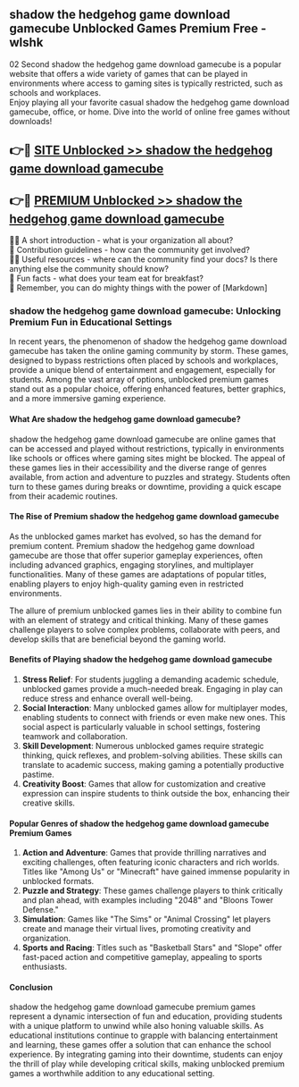 ## shadow the hedgehog game download gamecube Unblocked Games Premium Free - wlshk

02 Second shadow the hedgehog game download gamecube is a popular website that offers a wide variety of games that can be played in environments where access to gaming sites is typically restricted, such as schools and workplaces.  
Enjoy playing all your favorite casual shadow the hedgehog game download gamecube, office, or home. Dive into the world of online free games without downloads!

## 👉🔴 [SITE Unblocked >> shadow the hedgehog game download gamecube](http://freeplayer.one?title=shadow_the_hedgehog_game_download_gamecube&ref=13D)

## 👉🔴 [PREMIUM Unblocked >> shadow the hedgehog game download gamecube](http://freeplayer.one?title=shadow_the_hedgehog_game_download_gamecube&ref=13D)

🙋‍♀️ A short introduction - what is your organization all about?  
🌈 Contribution guidelines - how can the community get involved?  
👩‍💻 Useful resources - where can the community find your docs? Is there anything else the community should know?  
🍿 Fun facts - what does your team eat for breakfast?  
🧙 Remember, you can do mighty things with the power of [Markdown]

### shadow the hedgehog game download gamecube: Unlocking Premium Fun in Educational Settings

In recent years, the phenomenon of shadow the hedgehog game download gamecube has taken the online gaming community by storm. These games, designed to bypass restrictions often placed by schools and workplaces, provide a unique blend of entertainment and engagement, especially for students. Among the vast array of options, unblocked premium games stand out as a popular choice, offering enhanced features, better graphics, and a more immersive gaming experience.

#### What Are shadow the hedgehog game download gamecube?

shadow the hedgehog game download gamecube are online games that can be accessed and played without restrictions, typically in environments like schools or offices where gaming sites might be blocked. The appeal of these games lies in their accessibility and the diverse range of genres available, from action and adventure to puzzles and strategy. Students often turn to these games during breaks or downtime, providing a quick escape from their academic routines.

#### The Rise of Premium shadow the hedgehog game download gamecube

As the unblocked games market has evolved, so has the demand for premium content. Premium shadow the hedgehog game download gamecube are those that offer superior gameplay experiences, often including advanced graphics, engaging storylines, and multiplayer functionalities. Many of these games are adaptations of popular titles, enabling players to enjoy high-quality gaming even in restricted environments.

The allure of premium unblocked games lies in their ability to combine fun with an element of strategy and critical thinking. Many of these games challenge players to solve complex problems, collaborate with peers, and develop skills that are beneficial beyond the gaming world.

#### Benefits of Playing shadow the hedgehog game download gamecube

1.  **Stress Relief**: For students juggling a demanding academic schedule, unblocked games provide a much-needed break. Engaging in play can reduce stress and enhance overall well-being.
2.  **Social Interaction**: Many unblocked games allow for multiplayer modes, enabling students to connect with friends or even make new ones. This social aspect is particularly valuable in school settings, fostering teamwork and collaboration.
3.  **Skill Development**: Numerous unblocked games require strategic thinking, quick reflexes, and problem-solving abilities. These skills can translate to academic success, making gaming a potentially productive pastime.
4.  **Creativity Boost**: Games that allow for customization and creative expression can inspire students to think outside the box, enhancing their creative skills.

#### Popular Genres of shadow the hedgehog game download gamecube Premium Games

1.  **Action and Adventure**: Games that provide thrilling narratives and exciting challenges, often featuring iconic characters and rich worlds. Titles like "Among Us" or "Minecraft" have gained immense popularity in unblocked formats.
2.  **Puzzle and Strategy**: These games challenge players to think critically and plan ahead, with examples including "2048" and "Bloons Tower Defense."
3.  **Simulation**: Games like "The Sims" or "Animal Crossing" let players create and manage their virtual lives, promoting creativity and organization.
4.  **Sports and Racing**: Titles such as "Basketball Stars" and "Slope" offer fast-paced action and competitive gameplay, appealing to sports enthusiasts.

#### Conclusion

shadow the hedgehog game download gamecube premium games represent a dynamic intersection of fun and education, providing students with a unique platform to unwind while also honing valuable skills. As educational institutions continue to grapple with balancing entertainment and learning, these games offer a solution that can enhance the school experience. By integrating gaming into their downtime, students can enjoy the thrill of play while developing critical skills, making unblocked premium games a worthwhile addition to any educational setting.